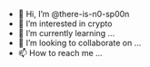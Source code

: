 - 👋 Hi, I’m @there-is-n0-sp00n 
- 👀 I’m interested in crypto  
- 🌱 I’m currently learning ...
- 💞️ I’m looking to collaborate on ...
- 📫 How to reach me ...

<!---
there-is-n0-sp00n/there-is-n0-sp00n is a ✨ special ✨ repository because its `README.md` (this file) appears on your GitHub profile.
You can click the Preview link to take a look at your changes.
--->
